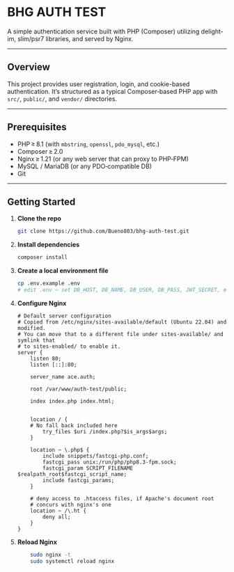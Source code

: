 # BHG AUTH TEST

A simple authentication service built with PHP (Composer) utilizing delight-im, slim/psr7 libraries, and served by Nginx.

---

## Overview
This project provides user registration, login, and cookie-based authentication. It’s structured as a typical Composer‑based PHP app with `src/`, `public/`, and `vendor/` directories.

---

## Prerequisites
- PHP ≥ 8.1 (with `mbstring`, `openssl`, `pdo_mysql`, etc.)
- Composer ≥ 2.0
- Nginx ≥ 1.21 (or any web server that can proxy to PHP‑FPM)
- MySQL / MariaDB (or any PDO‑compatible DB)
- Git

---

## Getting Started

1. **Clone the repo**
   ```bash
   git clone https://github.com/Bueno803/bhg-auth-test.git
   ```

2. **Install dependencies**
    ```bash
    composer install
    ```

3. **Create a local environment file**
    ```bash
    cp .env.example .env
    # edit .env – set DB_HOST, DB_NAME, DB_USER, DB_PASS, JWT_SECRET, etc.
    ```

4. **Configure Nginx**
    ```Nginx
	# Default server configuration
	# Copied from /etc/nginx/sites-available/default (Ubuntu 22.04) and modified.
	# You can move that to a different file under sites-available/ and symlink that
	# to sites-enabled/ to enable it.
	server {
		listen 80;
		listen [::]:80;

		server_name ace.auth;

		root /var/www/auth-test/public;

		index index.php index.html;


		location / {
		# No fall back included here
			try_files $uri /index.php?$is_args$args;
		}

		location ~ \.php$ {
			include snippets/fastcgi-php.conf;
			fastcgi_pass unix:/run/php/php8.3-fpm.sock;
			fastcgi_param SCRIPT_FILENAME $realpath_root$fastcgi_script_name;
			include fastcgi_params;
		}

		# deny access to .htaccess files, if Apache's document root
		# concurs with nginx's one
		location ~ /\.ht {
			deny all;
		}
	}
    ```

8. **Reload Nginx**
    ```bash
        sudo nginx -t
        sudo systemctl reload nginx

    ```
